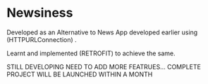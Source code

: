 # Newsiness

Developed as an Alternative to News App developed earlier using (HTTPURLConnection) .

Learnt and implemented (RETROFIT) to achieve the same.

STILL DEVELOPING NEED TO ADD MORE FEATRUES...
COMPLETE PROJECT WILL BE LAUNCHED WITHIN A MONTH
